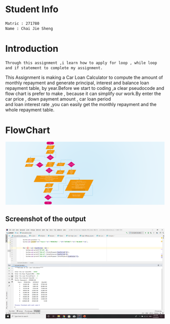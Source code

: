 # Student Info
	Matric : 271780 				
	Name : Chai Jie Sheng

# Introduction
	Through this assignment ,i learn how to apply for loop , while loop and if statement to complete my assignment.
This Assignment is making a Car Loan Calculator to compute the amount of monthly repayment and generate principal, 
interest and balance loan repayment table, by year.Before we start to coding ,a clear pseudocode and flow chart is 
prefer to make , because it can simplify our work.By enter the car price  , down payment amount  , car loan period  
and loan interest rate ,you can easily get the monthly repayment and the whole repayment table.




# FlowChart
![Flowchart](https://github.com/Chaijiesheng/271780-STIA1113-A191-A1A2/blob/master/Flow%20Chart.png)


## Screenshot of the output
![Screenshot](https://github.com/Chaijiesheng/271780-STIA1113-A191-A1A2/blob/master/Output.png)
	
	
		
			
				
					
					

